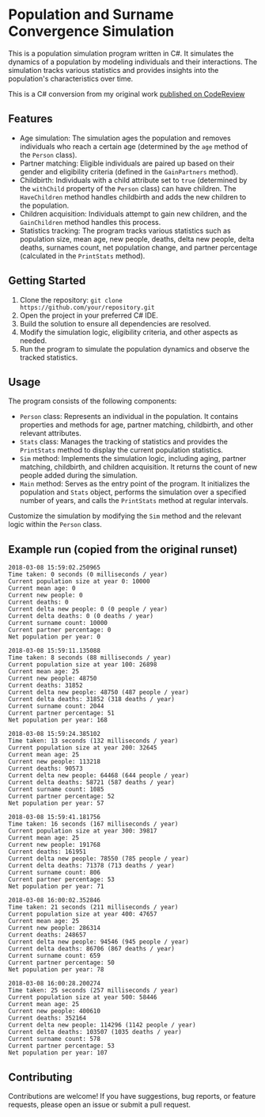 # Population and Surname Convergence Simulation

This is a population simulation program written in C#. It simulates the dynamics of a population by modeling individuals and their interactions. The simulation tracks various statistics and provides insights into the population's characteristics over time.

This is a C# conversion from my original work [published on CodeReview](https://codereview.stackexchange.com/q/189168/13738)

## Features

- Age simulation: The simulation ages the population and removes individuals who reach a certain age (determined by the `age` method of the `Person` class).
- Partner matching: Eligible individuals are paired up based on their gender and eligibility criteria (defined in the `GainPartners` method).
- Childbirth: Individuals with a child attribute set to `true` (determined by the `withChild` property of the `Person` class) can have children. The `HaveChildren` method handles childbirth and adds the new children to the population.
- Children acquisition: Individuals attempt to gain new children, and the `GainChildren` method handles this process.
- Statistics tracking: The program tracks various statistics such as population size, mean age, new people, deaths, delta new people, delta deaths, surnames count, net population change, and partner percentage (calculated in the `PrintStats` method).

## Getting Started

1. Clone the repository: `git clone https://github.com/your/repository.git`
2. Open the project in your preferred C# IDE.
3. Build the solution to ensure all dependencies are resolved.
4. Modify the simulation logic, eligibility criteria, and other aspects as needed.
5. Run the program to simulate the population dynamics and observe the tracked statistics.

## Usage

The program consists of the following components:

- `Person` class: Represents an individual in the population. It contains properties and methods for age, partner matching, childbirth, and other relevant attributes.
- `Stats` class: Manages the tracking of statistics and provides the `PrintStats` method to display the current population statistics.
- `Sim` method: Implements the simulation logic, including aging, partner matching, childbirth, and children acquisition. It returns the count of new people added during the simulation.
- `Main` method: Serves as the entry point of the program. It initializes the population and `Stats` object, performs the simulation over a specified number of years, and calls the `PrintStats` method at regular intervals.

Customize the simulation by modifying the `Sim` method and the relevant logic within the `Person` class.

## Example run (copied from the original runset)

```
2018-03-08 15:59:02.250965
Time taken: 0 seconds (0 milliseconds / year)
Current population size at year 0: 10000
Current mean age: 0
Current new people: 0
Current deaths: 0
Current delta new people: 0 (0 people / year)
Current delta deaths: 0 (0 deaths / year)
Current surname count: 10000
Current partner percentage: 0
Net population per year: 0

2018-03-08 15:59:11.135088
Time taken: 8 seconds (88 milliseconds / year)
Current population size at year 100: 26898
Current mean age: 25
Current new people: 48750
Current deaths: 31852
Current delta new people: 48750 (487 people / year)
Current delta deaths: 31852 (318 deaths / year)
Current surname count: 2044
Current partner percentage: 51
Net population per year: 168

2018-03-08 15:59:24.385102
Time taken: 13 seconds (132 milliseconds / year)
Current population size at year 200: 32645
Current mean age: 25
Current new people: 113218
Current deaths: 90573
Current delta new people: 64468 (644 people / year)
Current delta deaths: 58721 (587 deaths / year)
Current surname count: 1085
Current partner percentage: 52
Net population per year: 57

2018-03-08 15:59:41.181756
Time taken: 16 seconds (167 milliseconds / year)
Current population size at year 300: 39817
Current mean age: 25
Current new people: 191768
Current deaths: 161951
Current delta new people: 78550 (785 people / year)
Current delta deaths: 71378 (713 deaths / year)
Current surname count: 806
Current partner percentage: 53
Net population per year: 71

2018-03-08 16:00:02.352846
Time taken: 21 seconds (211 milliseconds / year)
Current population size at year 400: 47657
Current mean age: 25
Current new people: 286314
Current deaths: 248657
Current delta new people: 94546 (945 people / year)
Current delta deaths: 86706 (867 deaths / year)
Current surname count: 659
Current partner percentage: 50
Net population per year: 78

2018-03-08 16:00:28.200274
Time taken: 25 seconds (257 milliseconds / year)
Current population size at year 500: 58446
Current mean age: 25
Current new people: 400610
Current deaths: 352164
Current delta new people: 114296 (1142 people / year)
Current delta deaths: 103507 (1035 deaths / year)
Current surname count: 578
Current partner percentage: 53
Net population per year: 107
```

## Contributing

Contributions are welcome! If you have suggestions, bug reports, or feature requests, please open an issue or submit a pull request.

